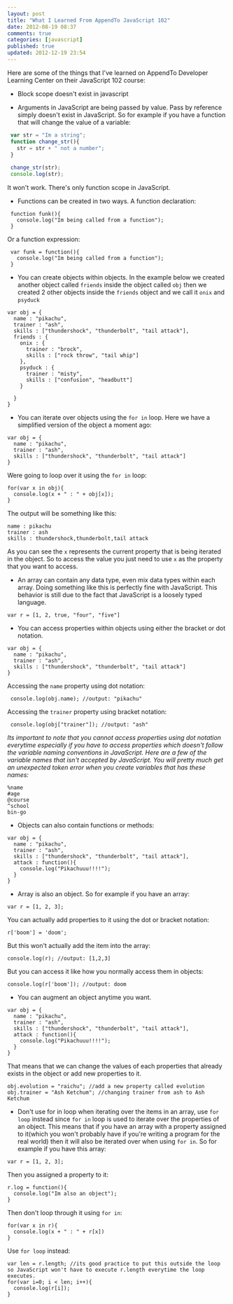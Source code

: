 ```yaml
---
layout: post
title: "What I Learned From AppendTo JavaScript 102"
date: 2012-08-19 08:37
comments: true
categories: [javascript] 
published: true
updated: 2012-12-19 23:54
---
```


Here are some of the things that I've learned on AppendTo Developer Learning Center on their JavaScript 102 course:

 * Block scope doesn't exist in javascript

 * Arguments in JavaScript are being passed by value. Pass by reference simply doesn't exist in JavaScript. 
 So for example if you have a function that will change the value of a variable:

```javascript 
 var str = "Im a string";
 function change_str(){
   str = str + " not a number";
 }
 
 change_str(str);
 console.log(str);
```

It won't work. There's only function scope in JavaScript.

 * Functions can be created in two ways. A function declaration:

```
 function funk(){
   console.log("Im being called from a function");
 }
``` 

  Or a function expression:

```
 var funk = function(){
   console.log("Im being called from a function");
 }
``` 

 * You can create objects within objects. In the example below we created another object called ```friends``` inside the object called ```obj```
 then we created 2 other objects inside the ```friends``` object and we call it ```onix``` and ```psyduck```

```
var obj = {
  name : "pikachu",
  trainer : "ash",
  skills : ["thundershock", "thunderbolt", "tail attack"],
  friends : {
    onix : {
      trainer : "brock",
      skills : ["rock throw", "tail whip"]
    },
    psyduck : {
      trainer : "misty",
      skills : ["confusion", "headbutt"]
    }
    
  }
}
``` 

 * You can iterate over objects using the ```for in``` loop. Here we have a simplified version of the object a moment ago:

```
var obj = {
  name : "pikachu",
  trainer : "ash",
  skills : ["thundershock", "thunderbolt", "tail attack"]
}
``` 

Were going to loop over it using the ```for in``` loop:

```
for(var x in obj){
  console.log(x + " : " + obj[x]);
}
```

The output will be something like this:

```
name : pikachu
trainer : ash
skills : thundershock,thunderbolt,tail attack
```

As you can see the ```x``` represents the current property that is being iterated in the object. So to access the value you just need to use ```x``` as the property that you
want to access.

 * An array can contain any data type, even mix data types within each array. Doing something like this is perfectly fine with JavaScript. This behavior is still
 due to the fact that JavaScript is a loosely typed language.

```
var r = [1, 2, true, "four", "five"]
``` 

 * You can access properties within objects using either the bracket or dot notation.

```
var obj = {
  name : "pikachu",
  trainer : "ash",
  skills : ["thundershock", "thunderbolt", "tail attack"]
}
``` 

Accessing the ```name``` property using dot notation:

```
 console.log(obj.name); //output: "pikachu"
```

Accessing the ```trainer``` property using bracket notation:

```
 console.log(obj["trainer"]); //output: "ash"
```

*Its important to note that you cannot access properties using dot notation everytime especially if you have to access properties which doesn't follow the variable naming conventions in JavaScript.
Here are a few of the variable names that isn't accepted by JavaScript. You will pretty much get an unexpected token error when you create variables that has these names:*

```
%name
#age
@course
^school
bin-go
```

 * Objects can also contain functions or methods:

```
var obj = {
  name : "pikachu",
  trainer : "ash",
  skills : ["thundershock", "thunderbolt", "tail attack"],
  attack : function(){
    console.log("Pikachuuu!!!!");
  }
}
```  

* Array is also an object. So for example if you have an array:

```
var r = [1, 2, 3];
```

You can actually add properties to it using the dot or bracket notation:

```
r['boom'] = 'doom';
```

But this won't actually add the item into the array:

```
console.log(r); //output: [1,2,3] 
```

But you can access it like how you normally access them in objects:

```
console.log(r['boom']); //output: doom
```

 * You can augment an object anytime you want. 

```
var obj = {
  name : "pikachu",
  trainer : "ash",
  skills : ["thundershock", "thunderbolt", "tail attack"],
  attack : function(){
    console.log("Pikachuuu!!!!");
  }
}
``` 
That means that we can change the values of each properties that already exists in the object or add new properties to it.

```
obj.evolution = "raichu"; //add a new property called evolution
obj.trainer = "Ash Ketchum"; //changing trainer from ash to Ash Ketchum
```

 * Don't use for in loop when iterating over the items in an array, use ```for loop``` instead since ```for in``` loop is used to iterate over the properties of an object. 
This means that if you have an array with a property assigned to it(which you won't probably have if you're writing a program for the real world) then it will also
be iterated over when using ```for in```. So for example if you have this array:

```
var r = [1, 2, 3]; 
``` 
Then you assigned a property to it:

```
r.log = function(){
  console.log("Im also an object");
}
```

Then don't loop through it using ```for in```:

```
for(var x in r){
  console.log(x + " : " + r[x])
}
```

Use ```for loop``` instead:

```
var len = r.length; //its good practice to put this outside the loop so JavaScript won't have to execute r.length everytime the loop executes.
for(var i=0; i < len; i++){
  console.log(r[i]);
}
```
